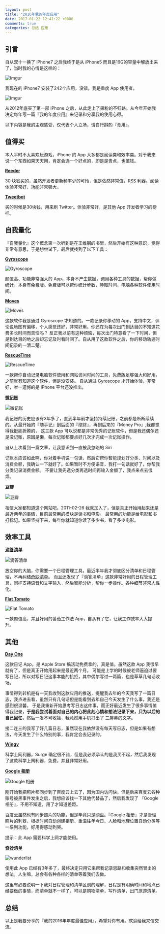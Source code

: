 ```yaml
---
layout: post
title: "2016年我的年度应用"
date: 2017-01-22 12:41:22 +0800
comments: true
categories: 总结 应用
---
```

## 引言

自从双十一换了 iPhone7 之后我终于是从 iPhone5 而且是16G的容量中解放出来了，当时我的心情是这样的：

![Imgur](http://i.imgur.com/jjAAEU7.png)

我现在的 iPhone7 安装了242个应用，没错，我是重度 App 使用者。

![Imgur](http://i.imgur.com/Y2tKhpkl.png)

从2012年底买了第一部 iPhone 之后，从此走上了果粉的不归路。从今年开始我决定每年写一篇『我的年度应用』来记录和分享我的使用心得。

以下内容是我的主观感受，仅代表个人立场，请自行斟酌『食用』。

<!--more-->

## 值得买

本人平时不太喜欢玩游戏，iPhone 的 App 大多都是阅读类和效率类。对于我来说一个东西如果天天用，肯定会选一个好点的，即是是贵点，也值钱。

**[Reeder](https://itunes.apple.com/cn/app/reeder-3/id697846300?mt=8&uo=4&ct=pc&at=1010lmKs)**

30 块钱买的，虽然开发者更新频率少的可怜，但是依然非常值，RSS 利器。阅读体验非常好，功能非常强大。

**[Tweetbot](https://itunes.apple.com/cn/app/tweetbot-4-for-twitter/id1018355599?mt=8&uo=4&ct=pc&at=1010lmKs)**

买的时候是30块钱，用来刷 Twitter。体验非常好，是其他 App 开发者学习的榜样。


## 自我量化

『自我量化』这个概念第一次听到是在王维钢的书里，然后开始有这种意识，觉得非常有意思，于是想尝试下，最后就找到了以下工具：

**[Gyroscope](https://itunes.apple.com/cn/app/health-tracking-by-gyroscope/id1104085053?mt=8&uo=4&ct=pc&at=1010lmKs)**

![Gyroscope](http://i.imgur.com/19vuKrYl.png)

颜值高、功能非常强大的 App，本身不产生数据，调用各种工具的数据，帮你做统计，本身有免费版。免费版可以帮你统计步数，睡眠时间，电脑各种软件使用时间。

**[Moves](https://itunes.apple.com/cn/app/moves/id509204969?mt=8&uo=4&ct=pc&at=1010lmKs)**

![Moves](http://i.imgur.com/Jj2iVmcl.png)

这款软件我是通过 Gyroscope 才知道的。一款记录你移动的 App，支持中文，评论说地图有偏移，个人感觉还好，非常好用。你还在为每次出门到达目的不知道花费多长时间而苦恼吗？
反正我以前有这种烦恼，每次出门特意看了一下时间，但是到达目的地之后却忘记及时看时间了。自从用了这款软件之后，你的移动轨迹时间记录的一清二楚。

**[RescueTime](https://www.rescuetime.com)**

![RescueTime](http://i.imgur.com/74mHTo6.png)

一款帮你自动记录电脑软件使用和网站访问时间的工具，免费版足够强大和好用。之前就有知道这个软件，但是没安装。
自从通过 Gyroscope 才开始体验，非常好，唯一遗憾的是 iPhone 平台还没推出。

**[微记账](https://itunes.apple.com/cn/app/wei-ji-zhang-zhi-neng-yu-yin/id1086339443?mt=8&uo=4&ct=pc&at=1010lmKs)**

![微记账](http://i.imgur.com/4EvtKkRl.png)

我记账的历史应该有3年多了，直到半年前才坚持持续记账，之前都是断断续续的。从最开始的『随手记』到后面的『挖财』，再到后来的『Money Pro』,我都觉得我挺能折腾的，
这三款 App 可以说都是非常优秀的记账软件，但是我还偶尔还是没记账，原因是懒，每次记账都要点好几次才完成一次记账操作。

自从上次看到一篇文章，让我意识到一直被我忽略的 Siri

记账本应该如此啊，你对着手机说一句话，然后它帮你智能规划好分类、时间以及消费金额，我确认一下就好了。如果暂时不方便语音，我打一句话就好了，你帮我分类记录消费金额。
不要让我先选分类再选时间再输入金额了，我点来点去很烦。

**[豆瓣](https://www.douban.com/people/ipzone/)**

![豆瓣](http://i.imgur.com/VP413sIl.png)

相信大家都知道这个网站吧，2011-02-26 我就加入了，但是真正开始用起来还是最近两年的事情，目前最常用的模块是读书和电影。
最常用的功能是给电影和书打标记。如果坚持下来，每年你就知道你读了多少书，看了多少电影。

## 效率工具

**[滴答清单](https://itunes.apple.com/cn/app/di-da-qing-dan-ren-wu-guan/id626144601?mt=8&uo=4&ct=pc&at=1010lmKs)**

![滴答清单](http://i.imgur.com/OKVbtfwl.png)

放空你的大脑，你需要一个日程管理工具，最近半年我才彻底区分清单和日程管理，不再纠结[奇妙清单](https://www.wunderlist.com/)。
而且还发现了『滴答清单』这款非常好用的日程管理工具，同样支持语音和文字输入，然后智能分析，帮你一步操作。各种细节非常人性化。

**[Flat Tomato](https://itunes.apple.com/cn/app/flat-tomato-time-management/id719462746?mt=8&uo=4&ct=pc&at=1010lmKs)**

![Flat Tomato](http://i.imgur.com/pqHy1sYl.png)

一款颜值高，并且好用的番茄工作法 App，自从有了它，让我工作效率大大提升。

## 其他

**[Day One](https://itunes.apple.com/cn/app/day-one-ri-ji-+-bi-ji/id1044867788?mt=8&uo=4&ct=pc&at=1010lmKs)**

这款日记 App，是 Apple Store 搞活动免费拿的，真是值。虽然这款 App 我很早就有了，但是真正开始用起来是最近两个月。
可能是上学的时候被老师逼迫过要写日记，所以对写日记这事本能的抗拒，其中偶尔写过一两篇，也是草草几句话收场。

事情得到转机是有一天我收到这款应用的推送，提醒我去年的今天我写了一篇日志，我点进去看，虽然只有几句话但是能看到去年自己今天发生了什么事，我还是感到很温馨。
于是我重新开始思考写日志这件事，而正好最近发生了很多事情值得我记录，**于是我尝试着面对自己的内心把此刻心情和想法记录下来，只为以后的自己回忆**，然后一发不可收拾，我竟然用手机打出了
三屏幕的文字。

接二连三的我写了好几篇日志，虽然现在我依然没有每天写日志，但是如果有想法，今天发生了什么特别的事，我肯定会去记录的。

**[Wingy](https://itunes.apple.com/cn/app/wingy-proxy-for-http-s-socks5/id1178584911?mt=8&uo=4&ct=pc&at=1010lmKs)**

科学上网利器，Surge 确定很不错，但是我必须承认的是我买不起，然后我发现了这款科学上网利器，免费，并且非常好用。

**[Google 相册](https://itunes.apple.com/cn/app/google-xiang-ce-mian-fei-cun/id962194608?mt=8&uo=4&ct=pc&at=1010lmKs)**

![Google 相册](http://i.imgur.com/jX2GKShl.png)

刚开始我把照片都同步到了百度云上去了，因为国内访问快。但是后来百度云各种账号被黑事件发生之后，我想应该找一下其他代替品了，然后我发现了 『Google 相册』，不用不知道，用了才知道差距。

百度云虽然也有同步照片的功能，但是毕竟只是网盘。『Google 相册』才是管理照片的利器，根据时间自动创建相册、重温往年今日、人脸和地理位置自动分类等一系列功能，好用得感动到哭。

提示：此 App 需要科学上网才能使用。

**[奇妙清单](https://itunes.apple.com/cn/app/qi-miao-qing-dan-ren-wu-guan/id406644151?mt=8&uo=4&ct=pc&at=1010lmKs)**

![wunderlist](http://i.imgur.com/4rQXtxMl.png)

使用此 App 已经有3年多了，最终决定只用它来帮我记录思路和收集突然冒出的想法，人生嘛，总会有各种各样的清单等着我们去做。

这里有必要说明一下我对日程管理和清单区别的理解，日程是有明确时间和地点已经要做的事情，而清单就不一样了，可以是购物清单，写作清单，出门旅游清单。

## 总结

以上是我要分享的『我的2016年年度最佳应用』，希望对你有用。欢迎给我来信交流。